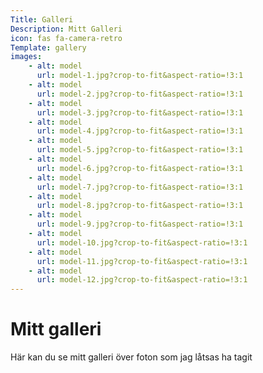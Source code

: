 ```yaml
---
Title: Galleri
Description: Mitt Galleri
icon: fas fa-camera-retro
Template: gallery
images:
    - alt: model
      url: model-1.jpg?crop-to-fit&aspect-ratio=!3:1
    - alt: model
      url: model-2.jpg?crop-to-fit&aspect-ratio=!3:1
    - alt: model
      url: model-3.jpg?crop-to-fit&aspect-ratio=!3:1
    - alt: model
      url: model-4.jpg?crop-to-fit&aspect-ratio=!3:1
    - alt: model
      url: model-5.jpg?crop-to-fit&aspect-ratio=!3:1
    - alt: model
      url: model-6.jpg?crop-to-fit&aspect-ratio=!3:1
    - alt: model
      url: model-7.jpg?crop-to-fit&aspect-ratio=!3:1
    - alt: model
      url: model-8.jpg?crop-to-fit&aspect-ratio=!3:1
    - alt: model
      url: model-9.jpg?crop-to-fit&aspect-ratio=!3:1
    - alt: model
      url: model-10.jpg?crop-to-fit&aspect-ratio=!3:1
    - alt: model
      url: model-11.jpg?crop-to-fit&aspect-ratio=!3:1
    - alt: model
      url: model-12.jpg?crop-to-fit&aspect-ratio=!3:1
---
```


Mitt galleri
==========================

Här kan du se mitt galleri över foton som jag låtsas ha tagit
